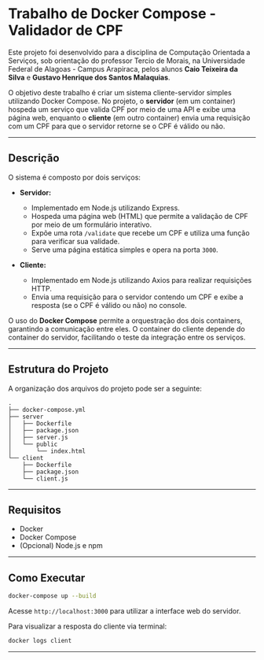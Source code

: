 # Trabalho de Docker Compose - Validador de CPF

Este projeto foi desenvolvido para a disciplina de Computação Orientada a Serviços, sob orientação do professor Tercio de Morais, na Universidade Federal de Alagoas - Campus Arapiraca, pelos alunos **Caio Teixeira da Silva** e **Gustavo Henrique dos Santos Malaquias**.

O objetivo deste trabalho é criar um sistema cliente-servidor simples utilizando Docker Compose. No projeto, o **servidor** (em um container) hospeda um serviço que valida CPF por meio de uma API e exibe uma página web, enquanto o **cliente** (em outro container) envia uma requisição com um CPF para que o servidor retorne se o CPF é válido ou não.

---

## Descrição

O sistema é composto por dois serviços:

- **Servidor:**  
  - Implementado em Node.js utilizando Express.
  - Hospeda uma página web (HTML) que permite a validação de CPF por meio de um formulário interativo.
  - Expõe uma rota `/validate` que recebe um CPF e utiliza uma função para verificar sua validade.
  - Serve uma página estática simples e opera na porta `3000`.

- **Cliente:**  
  - Implementado em Node.js utilizando Axios para realizar requisições HTTP.
  - Envia uma requisição para o servidor contendo um CPF e exibe a resposta (se o CPF é válido ou não) no console.

O uso do **Docker Compose** permite a orquestração dos dois containers, garantindo a comunicação entre eles. O container do cliente depende do container do servidor, facilitando o teste da integração entre os serviços.

---

## Estrutura do Projeto

A organização dos arquivos do projeto pode ser a seguinte:

```plaintext
.
├── docker-compose.yml
├── server
│   ├── Dockerfile
│   ├── package.json
│   ├── server.js
│   └── public
│       └── index.html
└── client
    ├── Dockerfile
    ├── package.json
    └── client.js
```

---

## Requisitos

- Docker
- Docker Compose
- (Opcional) Node.js e npm

---

## Como Executar

```bash
docker-compose up --build
```

Acesse `http://localhost:3000` para utilizar a interface web do servidor.

Para visualizar a resposta do cliente via terminal:

```bash
docker logs client
```

---
